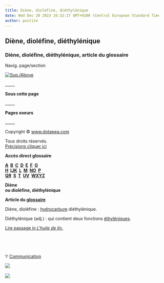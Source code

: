 ```yaml
---
title: Diène, dioléfine, diéthylénique
date: Wed Dec 20 2023 16:32:17 GMT+0100 (Central European Standard Time)
author: postite
---
```


## Diène, dioléfine, diéthylénique
### Diène, dioléfine, diéthylénique, article du glossaire
 Navig. page/section

[![Sup./Above](_derived/up_cmp_themenoir010_up.gif)](d.html)

\_\_\_\_\_

**Sous cette page**

\_\_\_\_\_

**Pages soeurs**

\_\_\_\_\_

Copyright © www.dotapea.com

Tous droits réservés.  
[Précisions cliquer ici](droitscopie.html)

**Accès direct glossaire**

**[A](a.html)  [B](b.html)  [C](c.html)  [D](d.html)  [E](e.html)  [F](f.html)  [G](g.html)  
[H](h.html)  [IJK](ijk.html)  [L](l.html)  [M](m.html)  [NO](no.html)  [P](p.html)  
[QR](qr.html)  [S](s.html)  [T](t.html)  [UV](uv.html)  [WXYZ](wxyz.html)**

**Diène  
ou dioléfine, diéthylénique**

**Article du [glossaire](glossaire.html)**

Diène, dioléfine : [hydrocarbure](carbure.html#hydrocarbures) diéthylénique.

Diéthylénique (adj.) : qui contient deux fonctions [éthyléniques](ethylenique.html).

[Lire passage in _L'huile de lin._](huiledelin.html#passagediethylene)



 

 ![](images/transparent122x1.gif)

![](images/flechebas.gif) [Communication](http://www.artrealite.com/annonceurs.htm) 

[![](https://cbonvin.fr/sites/regie.artrealite.com/visuels/campagne1.png)](index-2.html#20131014)

![](https://cbonvin.fr/sites/regie.artrealite.com/visuels/campagne2.png)
